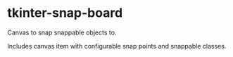 tkinter-snap-board
==================

Canvas to snap snappable objects to.

Includes canvas item with configurable snap points and snappable classes.
